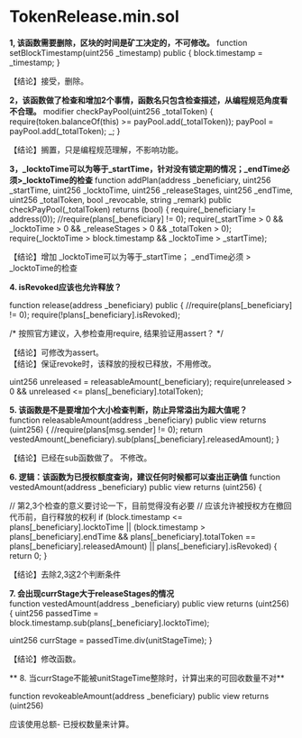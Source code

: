 # TokenRelease.min.sol
**1, 该函数需要删除，区块的时间是矿工决定的，不可修改。**
    function setBlockTimestamp(uint256 _timestamp) public {
        block.timestamp = _timestamp;
    }
    
【结论】接受，删除。    
    
**2，该函数做了检查和增加2个事情，函数名只包含检查描述，从编程规范角度看不合理。**
    modifier checkPayPool(uint256 _totalToken) {
        require(token.balanceOf(this) >= payPool.add(_totalToken));
        payPool = payPool.add(_totalToken);
        _;
    }
    
 【结论】搁置，只是编程规范理解，不影响功能。
    
 **3，_locktoTime可以为等于_startTime，针对没有锁定期的情况；_endTime必须>_locktoTime的检查**
function addPlan(address _beneficiary, uint256 _startTime, uint256 _locktoTime, uint256 _releaseStages, uint256 _endTime, uint256 _totalToken, bool _revocable, string _remark) public checkPayPool(_totalToken) returns (bool) {
        require(_beneficiary != address(0));
        //require(plans[_beneficiary] != 0);
        require(_startTime > 0 && _locktoTime > 0 && _releaseStages > 0 && _totalToken > 0);
        require(_locktoTime > block.timestamp && _locktoTime > _startTime);
        
 【结论】增加 _locktoTime可以为等于_startTime；
         _endTime必须 > _locktoTime的检查

**4. isRevoked应该也允许释放？**

function release(address _beneficiary) public {
    //require(plans[_beneficiary] != 0);
      require(!plans[_beneficiary].isRevoked);       
  
  /* 按照官方建议，入参检查用require, 结果验证用assert？ */
  
 【结论】可修改为assert。   
 【结论】保证revoke时，该释放的授权已释放，不用修改。
      
  uint256 unreleased = releasableAmount(_beneficiary);
  require(unreleased > 0 && unreleased <= plans[_beneficiary].totalToken);      
  
  
  
**5. 该函数是不是要增加个大小检查判断，防止异常溢出为超大值呢？**  
    function releasableAmount(address _beneficiary) public view returns (uint256) {
        //require(plans[msg.sender] != 0);
        return vestedAmount(_beneficiary).sub(plans[_beneficiary].releasedAmount);
    }  

【结论】已经在sub函数做了。 不修改。   
    
**6. 逻辑：该函数为已授权额度查询，建议任何时候都可以查出正确值**
function vestedAmount(address _beneficiary) public view returns (uint256) {

// 第2,3个检查的意义要讨论一下，目前觉得没有必要
// 应该允许被授权方在撤回代币前，自行释放的权利 
        if (block.timestamp <= plans[_beneficiary].locktoTime || (block.timestamp > plans[_beneficiary].endTime && plans[_beneficiary].totalToken == plans[_beneficiary].releasedAmount) || plans[_beneficiary].isRevoked) {
            return 0;
        }
        
【结论】去除2,3这2个判断条件
        
**7. 会出现currStage大于releaseStages的情况**    
 function vestedAmount(address _beneficiary) public view returns (uint256)
 {
  uint256 passedTime = block.timestamp.sub(plans[_beneficiary].locktoTime);
  
  uint256 currStage = passedTime.div(unitStageTime);
 }

【结论】修改函数。

** 8. 当currStage不能被unitStageTime整除时，计算出来的可回收数量不对**

function revokeableAmount(address _beneficiary) public view returns (uint256) 

应该使用总额- 已授权数量来计算。

        
        
        

    
    
    

